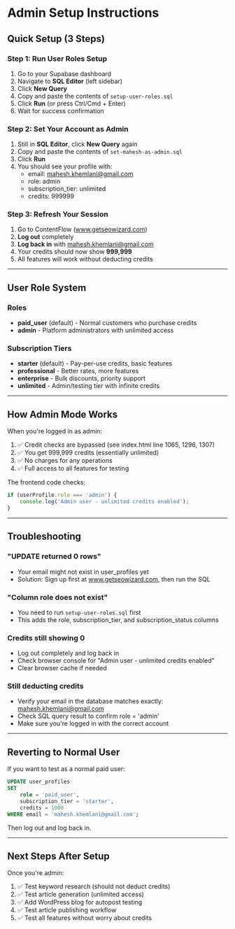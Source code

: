 # Admin Setup Instructions

## Quick Setup (3 Steps)

### Step 1: Run User Roles Setup
1. Go to your Supabase dashboard
2. Navigate to **SQL Editor** (left sidebar)
3. Click **New Query**
4. Copy and paste the contents of `setup-user-roles.sql`
5. Click **Run** (or press Ctrl/Cmd + Enter)
6. Wait for success confirmation

### Step 2: Set Your Account as Admin
1. Still in **SQL Editor**, click **New Query** again
2. Copy and paste the contents of `set-mahesh-as-admin.sql`
3. Click **Run**
4. You should see your profile with:
   - email: mahesh.khemlani@gmail.com
   - role: admin
   - subscription_tier: unlimited
   - credits: 999999

### Step 3: Refresh Your Session
1. Go to ContentFlow (www.getseowizard.com)
2. **Log out** completely
3. **Log back in** with mahesh.khemlani@gmail.com
4. Your credits should now show **999,999**
5. All features will work without deducting credits

---

## User Role System

### Roles
- **paid_user** (default) - Normal customers who purchase credits
- **admin** - Platform administrators with unlimited access

### Subscription Tiers
- **starter** (default) - Pay-per-use credits, basic features
- **professional** - Better rates, more features
- **enterprise** - Bulk discounts, priority support
- **unlimited** - Admin/testing tier with infinite credits

---

## How Admin Mode Works

When you're logged in as admin:
1. ✅ Credit checks are bypassed (see index.html line 1065, 1296, 1307)
2. ✅ You get 999,999 credits (essentially unlimited)
3. ✅ No charges for any operations
4. ✅ Full access to all features for testing

The frontend code checks:
```javascript
if (userProfile.role === 'admin') {
    console.log('Admin user - unlimited credits enabled');
}
```

---

## Troubleshooting

### "UPDATE returned 0 rows"
- Your email might not exist in user_profiles yet
- Solution: Sign up first at www.getseowizard.com, then run the SQL

### "Column role does not exist"
- You need to run `setup-user-roles.sql` first
- This adds the role, subscription_tier, and subscription_status columns

### Credits still showing 0
- Log out completely and log back in
- Check browser console for "Admin user - unlimited credits enabled"
- Clear browser cache if needed

### Still deducting credits
- Verify your email in the database matches exactly: mahesh.khemlani@gmail.com
- Check SQL query result to confirm role = 'admin'
- Make sure you're logged in with the correct account

---

## Reverting to Normal User

If you want to test as a normal paid user:
```sql
UPDATE user_profiles
SET
    role = 'paid_user',
    subscription_tier = 'starter',
    credits = 1000
WHERE email = 'mahesh.khemlani@gmail.com';
```

Then log out and log back in.

---

## Next Steps After Setup

Once you're admin:
1. ✅ Test keyword research (should not deduct credits)
2. ✅ Test article generation (unlimited access)
3. ✅ Add WordPress blog for autopost testing
4. ✅ Test article publishing workflow
5. ✅ Test all features without worry about credits
